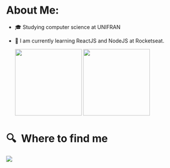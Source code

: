 # About Me:

      
- 🎓 Studying computer science at UNIFRAN
- 🔭 I am currently learning ReactJS and NodeJS at Rocketseat.

  <img height="180em" src="https://github-readme-stats.vercel.app/api?username=RenanRSilva&show_icons=true&theme=dracula&include_all_commits=true&count_private=true"/>
  <img height="180em" src="https://github-readme-stats.vercel.app/api/top-langs/?username=RenanRSilva&layout=compact&langs_count=16&theme=dracula"/>


# 🔍  Where to find me
[<img src="https://img.shields.io/badge/linkedin-%230077B5.svg?&style=for-the-badge&logo=linkedin&logoColor=white" />](https://www.linkedin.com/in/renan-rambul-7551a9206/)



